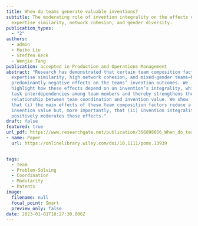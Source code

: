 ```yaml
---
title: When do teams generate valuable inventions?
subtitle: The moderating role of invention integrality on the effects of
  expertise similarity, network cohesion, and gender diversity.
publication_types:
  - "2"
authors:
  - admin
  - Haibo Liu
  - Steffen Keck
  - Wenjie Tang
publication: accepted in Production and Operations Management
abstract: "Research has demonstrated that certain team composition factors—high
  expertise similarity, high network cohesion, and mixed-gender teams—have
  predominantly negative effects on the teams’ invention outcomes. We
  highlight how these effects depend on an invention’s integrality, which increases
  task interdependencies among team members and thereby strengthens the positive
  relationship between team coordination and invention value. We show
  that (i) the main effects of these team composition factors reduce a team’s
  invention value but, more importantly, that (ii) invention integrality
  positively moderates those effects."
draft: false
featured: true
url_pdf: https://www.researchgate.net/publication/366898056_When_do_teams_generate_valuable_inventions_The_moderating_role_of_invention_integrality_on_the_effects_of_expertise_similarity_network_cohesion_and_gender_diversitylinks:
- name: Paper
  url: https://onlinelibrary.wiley.com/doi/10.1111/poms.13939


tags:
  - Team
  - Problem-Solving
  - Coordination
  - Modularity
  - Patents
image:
  filename: null
  focal_point: Smart
  preview_only: false
date: 2023-01-01T18:27:30.006Z
---
```

